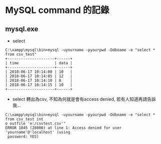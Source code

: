 # MySQL command 的記錄

## mysql.exe
- select
```
C:\xampp\mysql\bin>mysql -uyourname -pyourpwd -Ddbname -e "select * from csv_test"
+---------------------+------+
| time                | data |
+---------------------+------+
| 2018-06-17 10:14:00 | 10   |
| 2018-06-17 10:14:05 | 12   |
| 2018-06-17 10:14:10 | 8    |
| 2018-06-17 10:14:15 | 10   |
+---------------------+------+
```

- select 轉出為csv, 不知為何就是會有access denied, 若有人知道再請告訴我...
```
C:\xampp\mysql\bin>mysql -uyourname -pyourpwd -Ddbname -e "select * from csv_test int
o outfile 'e:/csvtest.csv'"
ERROR 1045 (28000) at line 1: Access denied for user 'yourname'@'localhost' (using
 password: YES)
```
